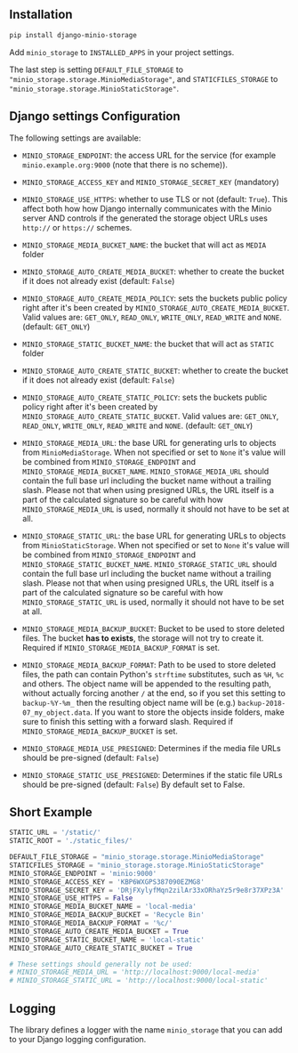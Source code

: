 ## Installation

```sh
pip install django-minio-storage
```

Add `minio_storage` to `INSTALLED_APPS` in your project settings.

The last step is setting `DEFAULT_FILE_STORAGE` to
`"minio_storage.storage.MinioMediaStorage"`, and `STATICFILES_STORAGE` to
`"minio_storage.storage.MinioStaticStorage"`.

## Django settings Configuration

The following settings are available:

- `MINIO_STORAGE_ENDPOINT`: the access URL for the service (for example
  `minio.example.org:9000` (note that there is no scheme)).

- `MINIO_STORAGE_ACCESS_KEY` and `MINIO_STORAGE_SECRET_KEY` (mandatory)

- `MINIO_STORAGE_USE_HTTPS`: whether to use TLS or not (default: `True`). This
  affect both how how Django internally communicates with the Minio server AND
  controls if the generated the storage object URLs uses `http://` or
  `https://` schemes.

- `MINIO_STORAGE_MEDIA_BUCKET_NAME`: the bucket that will act as `MEDIA` folder

- `MINIO_STORAGE_AUTO_CREATE_MEDIA_BUCKET`: whether to create the bucket if it
  does not already exist (default: `False`)

- `MINIO_STORAGE_AUTO_CREATE_MEDIA_POLICY`: sets the buckets public policy
  right after it's been created by `MINIO_STORAGE_AUTO_CREATE_MEDIA_BUCKET`.
  Valid values are: `GET_ONLY`, `READ_ONLY`, `WRITE_ONLY`, `READ_WRITE` and
  `NONE`. (default: `GET_ONLY`)

- `MINIO_STORAGE_STATIC_BUCKET_NAME`: the bucket that will act as `STATIC`
  folder

- `MINIO_STORAGE_AUTO_CREATE_STATIC_BUCKET`: whether to create the bucket if it
  does not already exist (default: `False`)

- `MINIO_STORAGE_AUTO_CREATE_STATIC_POLICY`: sets the buckets public policy
  right after it's been created by `MINIO_STORAGE_AUTO_CREATE_STATIC_BUCKET`.
  Valid values are: `GET_ONLY`, `READ_ONLY`, `WRITE_ONLY`, `READ_WRITE` and
  `NONE`. (default: `GET_ONLY`)

- `MINIO_STORAGE_MEDIA_URL`: the base URL for generating urls to objects from
  `MinioMediaStorage`. When not specified or set to `None` it's value will be
  combined from `MINIO_STORAGE_ENDPOINT` and `MINIO_STORAGE_MEDIA_BUCKET_NAME`.
  `MINIO_STORAGE_MEDIA_URL` should contain the full base url including the
  bucket name without a trailing slash. Please not that when using presigned
  URLs, the URL itself is a part of the calculated signature so be careful with
  how `MINIO_STORAGE_MEDIA_URL` is used, normally it should not have to be set
  at all.

- `MINIO_STORAGE_STATIC_URL`: the base URL for generating URLs to objects from
  `MinioStaticStorage`. When not specified or set to `None` it's value will be
  combined from `MINIO_STORAGE_ENDPOINT` and
  `MINIO_STORAGE_STATIC_BUCKET_NAME`. `MINIO_STORAGE_STATIC_URL` should contain
  the full base url including the bucket name without a trailing slash. Please
  not that when using presigned URLs, the URL itself is a part of the
  calculated signature so be careful with how `MINIO_STORAGE_STATIC_URL` is
  used, normally it should not have to be set at all.

- `MINIO_STORAGE_MEDIA_BACKUP_BUCKET`: Bucket to be used to store deleted files.
  The bucket **has to exists**, the storage will not try to create it.
  Required if `MINIO_STORAGE_MEDIA_BACKUP_FORMAT` is set.

- `MINIO_STORAGE_MEDIA_BACKUP_FORMAT`: Path to be used to store deleted files,
  the path can contain Python's `strftime` substitutes, such as `%H`, `%c` and
  others. The object name will be appended to the resulting path, without
  actually forcing another `/` at the end, so if you set this setting to
  `backup-%Y-%m_` then the resulting object name will be (e.g.)
  `backup-2018-07_my_object.data`. If you want to store the objects inside
  folders, make sure to finish this setting with a forward slash.
  Required if `MINIO_STORAGE_MEDIA_BACKUP_BUCKET` is set.

- `MINIO_STORAGE_MEDIA_USE_PRESIGNED`: Determines if the media file URLs should
  be pre-signed (default: `False`)

- `MINIO_STORAGE_STATIC_USE_PRESIGNED`: Determines if the static file URLs
  should be pre-signed (default: `False`) By default set to False.

## Short Example

```py
STATIC_URL = '/static/'
STATIC_ROOT = './static_files/'

DEFAULT_FILE_STORAGE = "minio_storage.storage.MinioMediaStorage"
STATICFILES_STORAGE = "minio_storage.storage.MinioStaticStorage"
MINIO_STORAGE_ENDPOINT = 'minio:9000'
MINIO_STORAGE_ACCESS_KEY = 'KBP6WXGPS387090EZMG8'
MINIO_STORAGE_SECRET_KEY = 'DRjFXylyfMqn2zilAr33xORhaYz5r9e8r37XPz3A'
MINIO_STORAGE_USE_HTTPS = False
MINIO_STORAGE_MEDIA_BUCKET_NAME = 'local-media'
MINIO_STORAGE_MEDIA_BACKUP_BUCKET = 'Recycle Bin'
MINIO_STORAGE_MEDIA_BACKUP_FORMAT = '%c/'
MINIO_STORAGE_AUTO_CREATE_MEDIA_BUCKET = True
MINIO_STORAGE_STATIC_BUCKET_NAME = 'local-static'
MINIO_STORAGE_AUTO_CREATE_STATIC_BUCKET = True

# These settings should generally not be used:
# MINIO_STORAGE_MEDIA_URL = 'http://localhost:9000/local-media'
# MINIO_STORAGE_STATIC_URL = 'http://localhost:9000/local-static'
```

## Logging

The library defines a logger with the name `minio_storage` that you can add to
your Django logging configuration.
